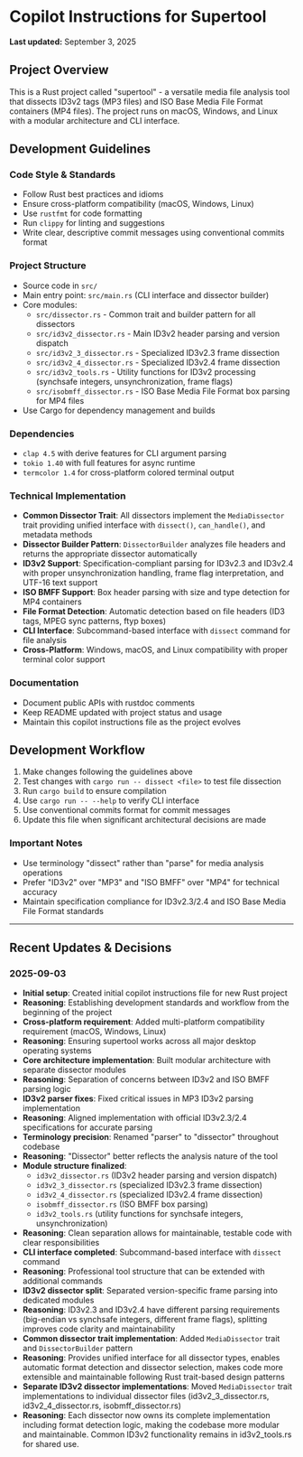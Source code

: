# Copilot Instructions for Supertool

**Last updated:** September 3, 2025

## Project Overview
This is a Rust project called "supertool" - a versatile media file analysis tool that dissects ID3v2 tags (MP3 files) and ISO Base Media File Format containers (MP4 files). The project runs on macOS, Windows, and Linux with a modular architecture and CLI interface.

## Development Guidelines

### Code Style & Standards
- Follow Rust best practices and idioms
- Ensure cross-platform compatibility (macOS, Windows, Linux)
- Use `rustfmt` for code formatting
- Run `clippy` for linting and suggestions
- Write clear, descriptive commit messages using conventional commits format

### Project Structure
- Source code in `src/`
- Main entry point: `src/main.rs` (CLI interface and dissector builder)
- Core modules:
  - `src/dissector.rs` - Common trait and builder pattern for all dissectors
  - `src/id3v2_dissector.rs` - Main ID3v2 header parsing and version dispatch
  - `src/id3v2_3_dissector.rs` - Specialized ID3v2.3 frame dissection
  - `src/id3v2_4_dissector.rs` - Specialized ID3v2.4 frame dissection
  - `src/id3v2_tools.rs` - Utility functions for ID3v2 processing (synchsafe integers, unsynchronization, frame flags)
  - `src/isobmff_dissector.rs` - ISO Base Media File Format box parsing for MP4 files
- Use Cargo for dependency management and builds

### Dependencies
- `clap 4.5` with derive features for CLI argument parsing
- `tokio 1.40` with full features for async runtime
- `termcolor 1.4` for cross-platform colored terminal output

### Technical Implementation
- **Common Dissector Trait**: All dissectors implement the `MediaDissector` trait providing unified interface with `dissect()`, `can_handle()`, and metadata methods
- **Dissector Builder Pattern**: `DissectorBuilder` analyzes file headers and returns the appropriate dissector automatically
- **ID3v2 Support**: Specification-compliant parsing for ID3v2.3 and ID3v2.4 with proper unsynchronization handling, frame flag interpretation, and UTF-16 text support
- **ISO BMFF Support**: Box header parsing with size and type detection for MP4 containers
- **File Format Detection**: Automatic detection based on file headers (ID3 tags, MPEG sync patterns, ftyp boxes)
- **CLI Interface**: Subcommand-based interface with `dissect` command for file analysis
- **Cross-Platform**: Windows, macOS, and Linux compatibility with proper terminal color support

### Documentation
- Document public APIs with rustdoc comments
- Keep README updated with project status and usage
- Maintain this copilot instructions file as the project evolves

## Development Workflow
1. Make changes following the guidelines above
2. Test changes with `cargo run -- dissect <file>` to test file dissection
3. Run `cargo build` to ensure compilation
4. Use `cargo run -- --help` to verify CLI interface
5. Use conventional commits format for commit messages
6. Update this file when significant architectural decisions are made

### Important Notes
- Use terminology "dissect" rather than "parse" for media analysis operations
- Prefer "ID3v2" over "MP3" and "ISO BMFF" over "MP4" for technical accuracy
- Maintain specification compliance for ID3v2.3/2.4 and ISO Base Media File Format standards

---

## Recent Updates & Decisions

### 2025-09-03
- **Initial setup**: Created initial copilot instructions file for new Rust project
- **Reasoning**: Establishing development standards and workflow from the beginning of the project
- **Cross-platform requirement**: Added multi-platform compatibility requirement (macOS, Windows, Linux)
- **Reasoning**: Ensuring supertool works across all major desktop operating systems
- **Core architecture implementation**: Built modular architecture with separate dissector modules
- **Reasoning**: Separation of concerns between ID3v2 and ISO BMFF parsing logic
- **ID3v2 parser fixes**: Fixed critical issues in MP3 ID3v2 parsing implementation
- **Reasoning**: Aligned implementation with official ID3v2.3/2.4 specifications for accurate parsing
- **Terminology precision**: Renamed "parser" to "dissector" throughout codebase
- **Reasoning**: "Dissector" better reflects the analysis nature of the tool
- **Module structure finalized**:
  - `id3v2_dissector.rs` (ID3v2 header parsing and version dispatch)
  - `id3v2_3_dissector.rs` (specialized ID3v2.3 frame dissection)
  - `id3v2_4_dissector.rs` (specialized ID3v2.4 frame dissection)
  - `isobmff_dissector.rs` (ISO BMFF box parsing)
  - `id3v2_tools.rs` (utility functions for synchsafe integers, unsynchronization)
- **Reasoning**: Clean separation allows for maintainable, testable code with clear responsibilities
- **CLI interface completed**: Subcommand-based interface with `dissect` command
- **Reasoning**: Professional tool structure that can be extended with additional commands
- **ID3v2 dissector split**: Separated version-specific frame parsing into dedicated modules
- **Reasoning**: ID3v2.3 and ID3v2.4 have different parsing requirements (big-endian vs synchsafe integers, different frame flags), splitting improves code clarity and maintainability
- **Common dissector trait implementation**: Added `MediaDissector` trait and `DissectorBuilder` pattern
- **Reasoning**: Provides unified interface for all dissector types, enables automatic format detection and dissector selection, makes code more extensible and maintainable following Rust trait-based design patterns
- **Separate ID3v2 dissector implementations**: Moved `MediaDissector` trait implementations to individual dissector files (id3v2_3_dissector.rs, id3v2_4_dissector.rs, isobmff_dissector.rs)
- **Reasoning**: Each dissector now owns its complete implementation including format detection logic, making the codebase more modular and maintainable. Common ID3v2 functionality remains in id3v2_tools.rs for shared use.
